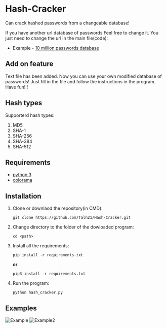 # Hash-Cracker
 Can crack hashed passwords from a changeable database!
 
 If you have another url database of passwords Feel free to change it.
 You just need to change the url in the main file(code):
 
 * Example - [10 million passwords database](https://raw.githubusercontent.com/danielmiessler/SecLists/master/Passwords/Common-Credentials/10-million-password-list-top-100000.txt) 

Add on feature
------

Text file has been added. Now you can use your own modified database of passwords!
Just fill in the file and follow the instructions in the program.
Have fun!!!


## Hash types
Supporterd hash types:
1. MD5
2. SHA-1
3. SHA-256
4. SHA-384
5. SHA-512

## Requirements
* [python 3](https://www.python.org/downloads/)
* [colorama](https://pypi.org/project/colorama/)

## Installation
1. Clone or downlaod the repository(in CMD):

   `git clone https://github.com/Talh21/Hash-Cracker.git`

2. Change directory to the folder of the dowloaded program:

   `cd <path>`

3. Install all the requirements:

   `pip install -r requirements.txt`

   **or**

   `pip3 install -r requirements.txt`

4. Run the program:

   `python hash_cracker.py`

## Examples
![Example](https://user-images.githubusercontent.com/66672445/87256926-6f0a1f80-c49f-11ea-8dd8-efca8114586c.png)
![Example2](https://user-images.githubusercontent.com/66672445/87256927-70d3e300-c49f-11ea-89a7-d399a972179b.png)

